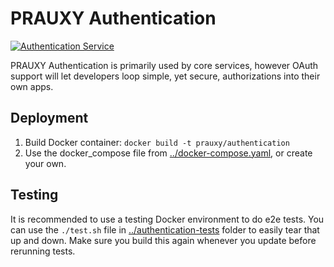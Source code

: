 # PRAUXY Authentication
[![Authentication Service](https://github.com/kvizdos/Golang-PRAUXY/actions/workflows/authentication.yml/badge.svg)](https://github.com/kvizdos/Golang-PRAUXY/actions/workflows/authentication.yml)

PRAUXY Authentication is primarily used by core services, however OAuth support will let developers loop simple, yet secure, authorizations into their own apps. 

## Deployment
1. Build Docker container: `docker build -t prauxy/authentication`
2. Use the docker_compose file from [../docker-compose.yaml](../docker-compose.yaml), or create your own.

## Testing
It is recommended to use a testing Docker environment to do e2e tests. You can use the `./test.sh` file in [../authentication-tests](../authentication-tests) folder to easily tear that up and down. Make sure you build this again whenever you update before rerunning tests.